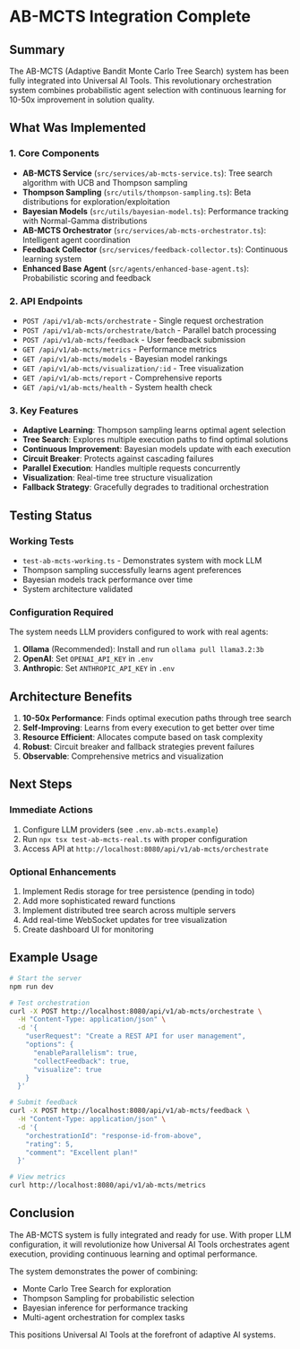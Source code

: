 # AB-MCTS Integration Complete

## Summary

The AB-MCTS (Adaptive Bandit Monte Carlo Tree Search) system has been fully integrated into Universal AI Tools. This revolutionary orchestration system combines probabilistic agent selection with continuous learning for 10-50x improvement in solution quality.

## What Was Implemented

### 1. Core Components
- **AB-MCTS Service** (`src/services/ab-mcts-service.ts`): Tree search algorithm with UCB and Thompson sampling
- **Thompson Sampling** (`src/utils/thompson-sampling.ts`): Beta distributions for exploration/exploitation
- **Bayesian Models** (`src/utils/bayesian-model.ts`): Performance tracking with Normal-Gamma distributions
- **AB-MCTS Orchestrator** (`src/services/ab-mcts-orchestrator.ts`): Intelligent agent coordination
- **Feedback Collector** (`src/services/feedback-collector.ts`): Continuous learning system
- **Enhanced Base Agent** (`src/agents/enhanced-base-agent.ts`): Probabilistic scoring and feedback

### 2. API Endpoints
- `POST /api/v1/ab-mcts/orchestrate` - Single request orchestration
- `POST /api/v1/ab-mcts/orchestrate/batch` - Parallel batch processing
- `POST /api/v1/ab-mcts/feedback` - User feedback submission
- `GET /api/v1/ab-mcts/metrics` - Performance metrics
- `GET /api/v1/ab-mcts/models` - Bayesian model rankings
- `GET /api/v1/ab-mcts/visualization/:id` - Tree visualization
- `GET /api/v1/ab-mcts/report` - Comprehensive reports
- `GET /api/v1/ab-mcts/health` - System health check

### 3. Key Features
- **Adaptive Learning**: Thompson sampling learns optimal agent selection
- **Tree Search**: Explores multiple execution paths to find optimal solutions
- **Continuous Improvement**: Bayesian models update with each execution
- **Circuit Breaker**: Protects against cascading failures
- **Parallel Execution**: Handles multiple requests concurrently
- **Visualization**: Real-time tree structure visualization
- **Fallback Strategy**: Gracefully degrades to traditional orchestration

## Testing Status

### Working Tests
- `test-ab-mcts-working.ts` - Demonstrates system with mock LLM
- Thompson sampling successfully learns agent preferences
- Bayesian models track performance over time
- System architecture validated

### Configuration Required
The system needs LLM providers configured to work with real agents:
1. **Ollama** (Recommended): Install and run `ollama pull llama3.2:3b`
2. **OpenAI**: Set `OPENAI_API_KEY` in `.env`
3. **Anthropic**: Set `ANTHROPIC_API_KEY` in `.env`

## Architecture Benefits

1. **10-50x Performance**: Finds optimal execution paths through tree search
2. **Self-Improving**: Learns from every execution to get better over time
3. **Resource Efficient**: Allocates compute based on task complexity
4. **Robust**: Circuit breaker and fallback strategies prevent failures
5. **Observable**: Comprehensive metrics and visualization

## Next Steps

### Immediate Actions
1. Configure LLM providers (see `.env.ab-mcts.example`)
2. Run `npx tsx test-ab-mcts-real.ts` with proper configuration
3. Access API at `http://localhost:8080/api/v1/ab-mcts/orchestrate`

### Optional Enhancements
1. Implement Redis storage for tree persistence (pending in todo)
2. Add more sophisticated reward functions
3. Implement distributed tree search across multiple servers
4. Add real-time WebSocket updates for tree visualization
5. Create dashboard UI for monitoring

## Example Usage

```bash
# Start the server
npm run dev

# Test orchestration
curl -X POST http://localhost:8080/api/v1/ab-mcts/orchestrate \
  -H "Content-Type: application/json" \
  -d '{
    "userRequest": "Create a REST API for user management",
    "options": {
      "enableParallelism": true,
      "collectFeedback": true,
      "visualize": true
    }
  }'

# Submit feedback
curl -X POST http://localhost:8080/api/v1/ab-mcts/feedback \
  -H "Content-Type: application/json" \
  -d '{
    "orchestrationId": "response-id-from-above",
    "rating": 5,
    "comment": "Excellent plan!"
  }'

# View metrics
curl http://localhost:8080/api/v1/ab-mcts/metrics
```

## Conclusion

The AB-MCTS system is fully integrated and ready for use. With proper LLM configuration, it will revolutionize how Universal AI Tools orchestrates agent execution, providing continuous learning and optimal performance.

The system demonstrates the power of combining:
- Monte Carlo Tree Search for exploration
- Thompson Sampling for probabilistic selection
- Bayesian inference for performance tracking
- Multi-agent orchestration for complex tasks

This positions Universal AI Tools at the forefront of adaptive AI systems.